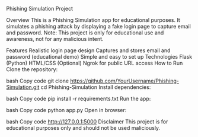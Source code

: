   Phishing Simulation Project

  
Overview
This is a Phishing Simulation app for educational purposes. It simulates a phishing attack by displaying a fake login page to capture email and password. Note: This project is only for educational use and awareness, not for any malicious intent.

Features
Realistic login page design
Captures and stores email and password (educational demo)
Simple and easy to set up
Technologies
Flask (Python)
HTML/CSS
(Optional) Ngrok for public URL access
How to Run
Clone the repository:

bash
Copy code
git clone https://github.com/YourUsername/Phishing-Simulation.git
cd Phishing-Simulation
Install dependencies:

bash
Copy code
pip install -r requirements.txt
Run the app:

bash
Copy code
python app.py
Open in browser:

bash
Copy code
http://127.0.0.1:5000
Disclaimer
This project is for educational purposes only and should not be used maliciously.

